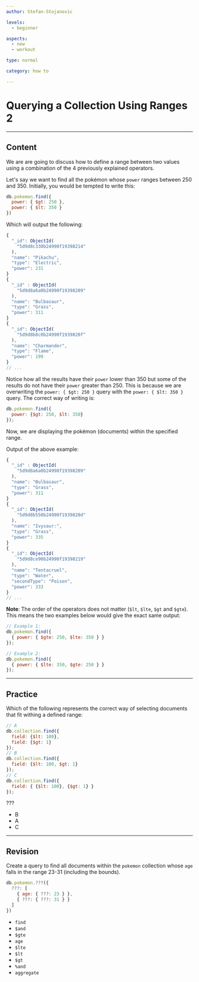 ```yaml
---
author: Stefan-Stojanovic

levels:
  - beginner

aspects:
  - new
  - workout

type: normal

category: how to

---
```


# Querying a Collection Using Ranges 2

---
## Content

We are are going to discuss how to define a range between two values using a combination of the 4 previously explained operators.

Let's say we want to find all the pokémon whose `power` ranges between 250 and 350. Initially, you would be tempted to write this:

```javascript
db.pokemon.find({
  power: { $gt: 250 },
  power: { $lt: 350 }
})
```

Which will output the following:
```javascript
{
  "_id": ObjectId(
    "5d9d8c330b24990f19398214"
  ),
  "name": "Pikachu",
  "type": "Electric",
  "power": 231
}
{
  "_id" : ObjectId(
    "5d9d8a6a0b24990f19398209"
  ),
  "name": "Bulbasaur",
  "type": "Grass",
  "power": 311
}
{
  "_id": ObjectId(
    "5d9d8b8c0b24990f1939820f"
  ),
  "name": "Charmander",
  "type": "Flame",
  "power": 199
}
// ...
```

Notice how all the results have their `power` lower than 350 but some of the results do not have their `power` greater than 250. This is because we are overwriting the `power: { $gt: 250 }` query with the `power: { $lt: 350 }` query. The correct way of writing is:

```js
db.pokemon.find({
  power: {$gt: 250, $lt: 350}
});
```

Now, we are displaying the pokémon (documents) within the specified range.

Output of the above example:
```javascript
{
  "_id" : ObjectId(
    "5d9d8a6a0b24990f19398209"
  ),
  "name": "Bulbasaur",
  "type": "Grass",
  "power": 311
}
{
  "_id": ObjectId(
    "5d9d8b550b24990f1939820d"
  ),
  "name": "Ivysaur:",
  "type": "Grass",
  "power": 335
}
{
  "_id": ObjectId(
    "5d9d8ce90b24990f19398219"
  ),
  "name": "Tentacruel",
  "type": "Water",
  "secondType": "Poison",
  "power": 333
}
// ...
```

**Note**: The order of the operators does not matter (`$lt`, `$lte`, `$gt` and `$gte`). This means the two examples below would give the exact same output:

```javascript
// Example 1:
db.pokemon.find({
  { power: { $gte: 250, $lte: 350 } }
});

// Example 2:
db.pokemon.find({
  { power: { $lte: 350, $gte: 250 } }
});
```

---
## Practice

Which of the following represents the correct way of selecting documents that fit withing a defined range:

```js
// A
db.collection.find({
  field: {$lt: 100},
  field: {$gt: 1}
});
// B
db.collection.find({
  field: {$lt: 100, $gt: 1}
});
// C
db.collection.find({
  field: { {$lt: 100}, {$gt: 1} }
});
```

???

* B
* A
* C

---
## Revision

Create a query to find all documents within the `pokemon` collection whose `age` falls in the range 23-31 (including the bounds).

```javascript
db.pokemon.???({
  ???: [
    { age: { ???: 23 } },
    { ???: { ???: 31 } }
  ]
})
```

* `find`
* `$and`
* `$gte`
* `age`
* `$lte`
* `$lt`
* `$gt`
* `%and`
* `aggregate`
